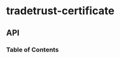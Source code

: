 # tradetrust-certificate

## API

<!-- Generated by documentation.js. Update this documentation by updating the source code. -->

### Table of Contents
